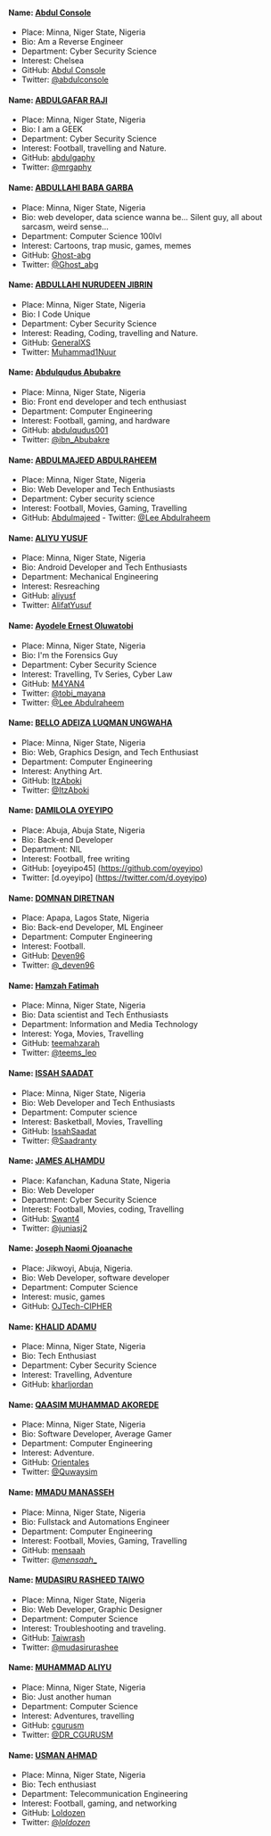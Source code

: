 #### Name: [Abdul Console](https://github.com/AbdulConsole)
- Place: Minna, Niger State, Nigeria
- Bio: Am a Reverse Engineer
- Department: Cyber Security Science
- Interest: Chelsea
- GitHub: [Abdul Console](https://github.com/AbdulConsole)
- Twitter: [@abdulconsole](https://twitter.com/abdulconsole)

#### Name: [ABDULGAFAR RAJI](https://github.com/abdulgaphy)
- Place: Minna, Niger State, Nigeria
- Bio: I am a GEEK
- Department: Cyber Security Science
- Interest: Football, travelling and Nature.
- GitHub: [abdulgaphy](https://github.com/abdulgaphy)
- Twitter: [@mrgaphy](https://twitter.com/mrgaphy)

#### Name: [ABDULLAHI BABA GARBA](https://github.com/Ghost-abg)
- Place: Minna, Niger State, Nigeria
- Bio: web developer, data science wanna be... Silent guy, all about sarcasm, weird sense...
- Department: Computer Science 100lvl
- Interest: Cartoons, trap music, games, memes
- GitHub: [Ghost-abg](https://github.com/Ghost-abg)
- Twitter: [@Ghost_abg](https://twitter.com/Ghost_abg?s=09)

#### Name: [ABDULLAHI NURUDEEN JIBRIN](https://github.com/abdulgaphy)
- Place: Minna, Niger State, Nigeria
- Bio: I Code Unique
- Department: Cyber Security Science
- Interest: Reading, Coding, travelling and Nature.
- GitHub: [GeneralXS](https://github.com/GeneralXS)
- Twitter: [Muhammad1Nuur](https://twitter.com/Muhammad1Nuur)

#### Name: [Abdulqudus Abubakre](https://github.com/Abdulqudus001)
- Place: Minna, Niger State, Nigeria
- Bio: Front end developer and tech enthusiast
- Department: Computer Engineering
- Interest: Football, gaming, and hardware
- GitHub: [abdulqudus001](https://github.com/Abdulqudus001)
- Twitter: [@ibn_Abubakre](https://twitter.com/ibn_abubakre)

#### Name: [ABDULMAJEED ABDULRAHEEM ](https://github.com/mejtfk)
- Place: Minna, Niger State, Nigeria
- Bio: Web Developer and Tech Enthusiasts
- Department: Cyber security science
- Interest: Football, Movies, Gaming, Travelling
- GitHub: [Abdulmajeed](https://github.com/mejtfk) - Twitter: [@Lee Abdulraheem](https://twitter.com/mejtfk)

#### Name: [ALIYU YUSUF ](https://github.com/aliyusf)
- Place: Minna, Niger State, Nigeria
- Bio: Android Developer and Tech Enthusiasts
- Department: Mechanical Engineering
- Interest: Resreaching
- GitHub: [aliyusf](https://github.com/aliyusf)
- Twitter: [AlifatYusuf](https://twitter.com/AlifatYusuf)

#### Name: [Ayodele Ernest Oluwatobi](https://github.com/M4YAN4)
- Place: Minna, Niger State, Nigeria
- Bio: I'm the Forensics Guy
- Department: Cyber Security Science
- Interest: Travelling, Tv Series, Cyber Law
- GitHub: [M4YAN4](https://github.com/M4YAN4)
- Twitter: [@tobi_mayana](https://twitter.com/tobi_mayana)
- Twitter: [@Lee Abdulraheem](https://twitter.com/mejtfk)

#### Name: [BELLO ADEIZA LUQMAN UNGWAHA](https://github.com/ItzAboki)
- Place: Minna, Niger State, Nigeria
- Bio: Web, Graphics Design, and Tech Enthusiast
- Department: Computer Engineering
- Interest: Anything Art.
- GitHub: [ItzAboki](https://github.com/ItzAboki)
- Twitter: [@ItzAboki](https://twitter.com/ItzAboki)

#### Name: [DAMILOLA OYEYIPO](https://github/oyeyipo45)
- Place: Abuja, Abuja State, Nigeria
- Bio: Back-end Developer
- Department: NIL
- Interest: Football, free writing
- GitHub: [oyeyipo45] (https://github.com/oyeyipo)
- Twitter: [d.oyeyipo] (https://twitter.com/d.oyeyipo)

#### Name: [DOMNAN DIRETNAN](https://diretnandomnan.webnode.com)
- Place: Apapa, Lagos State, Nigeria
- Bio: Back-end Developer, ML Engineer
- Department: Computer Engineering
- Interest: Football.
- GitHub: [Deven96](https://github.com/deven96)
- Twitter: [@_deven96](https://twitter.com/_deven96)

#### Name: [Hamzah Fatimah](https://github.com/teemahzarah)
- Place: Minna, Niger State, Nigeria
- Bio: Data scientist and Tech Enthusiasts
- Department: Information and Media Technology
- Interest: Yoga, Movies, Travelling
- GitHub: [teemahzarah](https://github.com/teemahzarah)
- Twitter: [@teems_leo](https://twitter.com/teems_leo)

#### Name: [ISSAH SAADAT ](https://github.com/mejtfk)
- Place: Minna, Niger State, Nigeria
- Bio: Web Developer and Tech Enthusiasts
- Department: Computer science
- Interest: Basketball, Movies, Travelling
- GitHub: [IssahSaadat](https://github.com/issahsaadat)
- Twitter: [@Saadranty](https://twitter.com/saadranty)

#### Name: [JAMES ALHAMDU  ](https://github.com/Swant4)
- Place: Kafanchan, Kaduna State, Nigeria
- Bio: Web Developer 
- Department: Cyber Security Science
- Interest: Football, Movies, coding, Travelling
- GitHub: [Swant4](https://github.com/Swan4)
- Twitter: [@juniasj2](https://twitter.com/juniasj2)

#### Name: [Joseph Naomi Ojoanache](https://github.com/OJTech-CIPHER)
- Place: Jikwoyi, Abuja, Nigeria.
- Bio: Web Developer, software developer
- Department: Computer Science
- Interest: music, games
- GitHub: [OJTech-CIPHER](https://github.com/OJTech-CIPHER)

#### Name: [KHALID ADAMU](https://github.com/kharljordan)
- Place: Minna, Niger State, Nigeria
- Bio: Tech Enthusiast
- Department: Cyber Security Science
- Interest: Travelling, Adventure
- GitHub: [kharljordan](https://github.com/kharljordan)

#### Name: [QAASIM MUHAMMAD AKOREDE](https://github.com/Orientales)
- Place: Minna, Niger State, Nigeria
- Bio: Software Developer, Average Gamer
- Department: Computer Engineering
- Interest: Adventure.
- GitHub: [Orientales](https://github.com/Orientales)
- Twitter: [@Quwaysim](https://twitter.com/quwaysim)

#### Name: [MMADU MANASSEH  ](https://github.com/mensaah)
- Place: Minna, Niger State, Nigeria
- Bio: Fullstack and Automations Engineer
- Department: Computer Engineering
- Interest: Football, Movies, Gaming, Travelling
- GitHub: [mensaah](https://github.com/mensaah)
- Twitter: [@_mensaah__](https://twitter.com/_mensaah__)

#### Name: [MUDASIRU RASHEED TAIWO](https://github.com/Taiwrash)
- Place: Minna, Niger State, Nigeria
- Bio: Web Developer, Graphic Designer
- Department: Computer Science
- Interest: Troubleshooting and traveling.
- GitHub: [Taiwrash](https://github.com/Taiwrash)
- Twitter: [@mudasirurashee](https://twitter.com/Mudasirurashee1)

#### Name: [MUHAMMAD ALIYU](https://github.com/cgurusm) 
- Place: Minna, Niger State, Nigeria
- Bio: Just another human
- Department: Computer Science 
- Interest: Adventures, travelling
- GitHub: [cgurusm](https://github.com/cgurusm )
- Twitter: [@DR_CGURUSM ](https://twitter.com/DR_CGURUSM)

#### Name: [USMAN AHMAD](https://github.com/Loldozen)
- Place: Minna, Niger State, Nigeria
- Bio: Tech enthusiast
- Department: Telecommunication Engineering
- Interest: Football, gaming, and networking
- GitHub: [Loldozen](https://github.com/Loldozen)
- Twitter: [@_loldozen_](https://twitter.com/_loldozen_)

